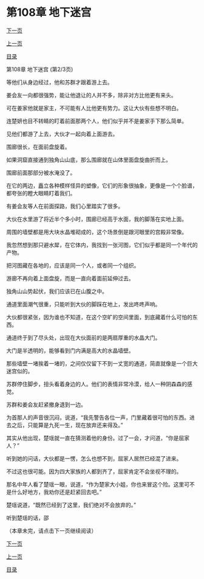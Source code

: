 <h1>第108章  地下迷宫</h1>
            <div><p><a href="./0323_%E7%AC%AC108%E7%AB%A0_%E5%9C%B0%E4%B8%8B%E8%BF%B7%E5%AE%AB.md">下一页</a></p><p><a href="./0321_%E7%AC%AC108%E7%AB%A0_%E5%9C%B0%E4%B8%8B%E8%BF%B7%E5%AE%AB.md">上一页</a></p><p><a href="../">目录</a></p></div>
            <div><p>第108章  地下迷宫 (第2/3页)</p><p>等他们从身边经过，他和苏群才跟着游上去。</p><p>姜会友一向都很强势，能让他退让的人并不多，除非对方比他更有来头。</p><p>可在姜家他就是家主，不可能有人比他更有势力。这让大伙有些想不明白。</p><p>连楚妍也目不转睛的盯着前面那两个人，他们似乎并不是姜家手下那么简单。</p><p>见他们都游了上去，大伙才一起向着上面游去。</p><p>围廊很长，在面前盘旋着。</p><p>如果洞窟直接通到独角山山底，那么围廊就在山体里面盘旋曲折而上。</p><p>围廊前面那部分被水淹没了。</p><p>在它的两边，矗立各种模样怪异的塑像，它们的形象很抽象，更像是一个个脸谱，都夸张的瞪大眼睛盯着我们。</p><p>有姜会友等人在前面探路，我们心里踏实了很多。</p><p>大伙在水里游了将近半个多小时，围廊已经高于水面，我的脚落在实地上面。</p><p>周围的墙壁都是用大块水晶堆砌成的，这个场景倒是跟河眼里的宫殿非常像。</p><p>我忽然想到那只避水犀，在它体内，我找到一张河图，它们似乎都是同一个年代的产物。</p><p>把河图藏在各地的，应该是同一个人，或者同一个组织。</p><p>游廊不再向着上面盘旋，而是一直向着面前延伸过去。</p><p>独角山山势起伏，我们应该已在山腹之中。</p><p>通道里面潮气很重，只能听到大伙的脚踩在地上，发出咚咚声响。</p><p>大伙都很紧张，因为谁也不知道，在这个空旷的空间里面，到底藏着什么可怕的东西。</p><p>通道终于到了尽头处，出现在大伙面前的是两扇厚重的水晶大门。</p><p>大门是半透明的，能够看到门内满是高大的水晶墙壁。</p><p>那些墙壁一堵挨着一堵的，之间仅仅留下不到一丈宽的通道，简直就像是一个巨大迷宫似的。</p><p>苏群停住脚步，扭头看着身边的人。他们的表情非常冷漠，给人一种阴森森的感觉。</p><p>苏群和姜会友赶紧撤身退到一边。</p><p>为首那人的声音很沉闷，说道，“我先警告各位一声，门里藏着很可怕的东西。进去之后，只能算是九死一生，现在放弃还来得及。”</p><p>其实从他出现，楚瑶就一直在猜测着他的身份。过了一会，才问道，“你是屈家人？”</p><p>听到她的问话，大伙都是一愣，怎么也想不到，屈家人居然已经混了进来。</p><p>不过这也很可能。因为四大家族的人都到齐了，屈家肯定不会坐视不理的。</p><p>那名中年人看了楚瑶一眼，说道，“作为楚家大小姐，你也来冒这个险。这里可不是什么好地方，我劝你还是赶紧回去吧。”</p><p>楚瑶说道，“既然已经到了这里，我们绝对不会放弃的。”</p><p>听到楚瑶的话，邵</p><p>（本章未完，请点击下一页继续阅读）</p></div>
            <div><p><a href="./0323_%E7%AC%AC108%E7%AB%A0_%E5%9C%B0%E4%B8%8B%E8%BF%B7%E5%AE%AB.md">下一页</a></p><p><a href="./0321_%E7%AC%AC108%E7%AB%A0_%E5%9C%B0%E4%B8%8B%E8%BF%B7%E5%AE%AB.md">上一页</a></p><p><a href="../">目录</a></p></div>